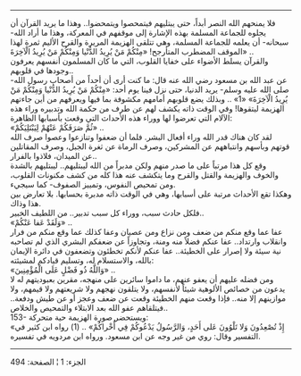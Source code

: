 ------------------------------------------------------------------------

فلا يمنحهم الله النصر أبداً، حتى يبتليهم فيتمحصوا ويتمحضوا.. وهذا ما يريد
القرآن أن يجلوه للجماعة المسلمة بهذه الإشارة إلى موقفهم في المعركة، وهذا
ما أراد الله- سبحانه- أن يعلمه للجماعة المسلمة، وهي تتلقى الهزيمة
المريرة والقرح الأليم ثمرة لهذا الموقف المضطرب المتأرجح! «مِنْكُمْ مَنْ يُرِيدُ
الدُّنْيا وَمِنْكُمْ مَنْ يُرِيدُ الْآخِرَةَ» ..  
والقرآن يسلط الأضواء على خفايا القلوب، التي ما كان المسلمون أنفسهم
يعرفون وجودها في قلوبهم..  
عن عبد الله بن مسعود رضي الله عنه قال: ما كنت أرى أن أحداً من أصحاب رسول
الله- صلى الله عليه وسلم- يريد الدنيا، حتى نزل فينا يوم أحد: «مِنْكُمْ مَنْ
يُرِيدُ الدُّنْيا وَمِنْكُمْ مَنْ يُرِيدُ الْآخِرَةَ» «1» .. وبذلك يضع قلوبهم أمامهم مكشوفة
بما فيها ويعرفهم من أين جاءتهم الهزيمة ليتقوها! وفي الوقت ذاته يكشف لهم
عن طرف من حكمة الله وتدبيره وراء هذه الآلام التي تعرضوا لها ووراء هذه
الأحداث التي وقعت بأسبابها الظاهرة:  
«ثُمَّ صَرَفَكُمْ عَنْهُمْ لِيَبْتَلِيَكُمْ» ..  
لقد كان هناك قدر الله وراء أفعال البشر. فلما أن ضعفوا وتنازعوا وعصوا صرف
الله قوتهم وبأسهم وانتباههم عن المشركين، وصرف الرماة عن ثغرة الجبل، وصرف
المقاتلين عن الميدان، فلاذوا بالفرار..  
وقع كل هذا مرتباً على ما صدر منهم ولكن مدبراً من الله ليبتليهم.. ليبتليهم
بالشدة والخوف والهزيمة والقتل والقرح وما يتكشف عنه هذا كله من كشف
مكنونات القلوب، ومن تمحيص النفوس، وتمييز الصفوف- كما سيجيء.  
وهكذا تقع الأحداث مرتبة على أسبابها، وهي في الوقت ذاته مدبرة بحسابها.
بلا تعارض بين هذا وذاك.  
فلكل حادث سبب، ووراء كل سبب تدبير.. من اللطيف الخبير..  
«وَلَقَدْ عَفا عَنْكُمْ» ..  
عفا عما وقع منكم من ضعف ومن نزاع ومن عصيان وعفا كذلك عما وقع منكم من
فرار وانقلاب وارتداد.. عفا عنكم فضلاً منه ومنة، وتجاوزاً عن ضعفكم البشري
الذي لم تصاحبه نية سيئة ولا إصرار على الخطيئة.. عفا عنكم لأنكم تخطئون
وتضعفون في دائرة الإيمان بالله، والاستسلام له، وتسليم قيادكم لمشيئته:  
«وَاللَّهُ ذُو فَضْلٍ عَلَى الْمُؤْمِنِينَ» ..  
ومن فضله عليهم أن يعفو عنهم، ما داموا سائرين على منهجه، مقرين بعبوديتهم
له لا يدعون من خصائص الألوهية شيئاً لأنفسهم، ولا يتلقون نهجهم ولا شريعتهم
ولا قيمهم، ولا موازينهم إلا منه.. فإذا وقعت منهم الخطيئة وقعت عن ضعف
وعجز أو عن طيش ودفعة.. فيتلقاهم عفو الله بعد الابتلاء والتمحيص
والخلاص..  
153- ويستحضر صورة الهزيمة حية متحركة:  
«إِذْ تُصْعِدُونَ وَلا تَلْوُونَ عَلى أَحَدٍ، وَالرَّسُولُ يَدْعُوكُمْ فِي أُخْراكُمْ» .. (1) رواه ابن
كثير في التفسير وقال: روي من غير وجه عن ابن مسعود. ورواه ابن مردويه في
تفسيره.

------------------------------------------------------------------------

الجزء: 1 ¦ الصفحة: 494
